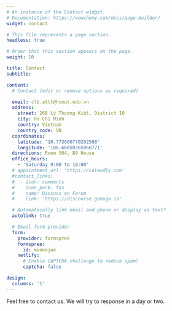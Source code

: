 ```yaml
---
# An instance of the Contact widget.
# Documentation: https://wowchemy.com/docs/page-builder/
widget: contact

# This file represents a page section.
headless: true

# Order that this section appears on the page.
weight: 10

title: Contact
subtitle:

content:
  # Contact (edit or remove options as required)

  email: clb.attt@hcmut.edu.vn
  address:
    street: 268 Lý Thường Kiệt, District 10
    city: Ho Chi Minh
    country: Vietnam
    country_code: VN
  coordinates:
    latitude: '10.773600770202508'
    longitude: '106.66050365066771'
  directions: Room 304, B9 House
  office_hours:
    - 'Saturday 9:00 to 16:00'
  # appointment_url: 'https://calendly.com'
  #contact_links:
  #  - icon: comments
  #    icon_pack: fas
  #    name: Discuss on Forum
  #    link: 'https://discourse.gohugo.io'

  # Automatically link email and phone or display as text?
  autolink: true

  # Email form provider
  form:
    provider: formspree
    formspree:
      id: mvonojae
    netlify:
      # Enable CAPTCHA challenge to reduce spam?
      captcha: false

design:
  columns: '1'
---
```


Feel free to contact us. We will try to response in a day or two.
